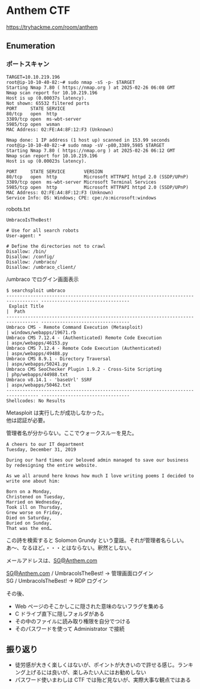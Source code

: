 # Anthem CTF

https://tryhackme.com/room/anthem

## Enumeration

### ポートスキャン

```shell
TARGET=10.10.219.196
root@ip-10-10-40-82:~# sudo nmap -sS -p- $TARGET
Starting Nmap 7.80 ( https://nmap.org ) at 2025-02-26 06:08 GMT
Nmap scan report for 10.10.219.196
Host is up (0.00037s latency).
Not shown: 65532 filtered ports
PORT     STATE SERVICE
80/tcp   open  http
3389/tcp open  ms-wbt-server
5985/tcp open  wsman
MAC Address: 02:FE:A4:8F:12:F3 (Unknown)

Nmap done: 1 IP address (1 host up) scanned in 153.99 seconds
root@ip-10-10-40-82:~# sudo nmap -sV -p80,3389,5985 $TARGET
Starting Nmap 7.80 ( https://nmap.org ) at 2025-02-26 06:12 GMT
Nmap scan report for 10.10.219.196
Host is up (0.00023s latency).

PORT     STATE SERVICE       VERSION
80/tcp   open  http          Microsoft HTTPAPI httpd 2.0 (SSDP/UPnP)
3389/tcp open  ms-wbt-server Microsoft Terminal Services
5985/tcp open  http          Microsoft HTTPAPI httpd 2.0 (SSDP/UPnP)
MAC Address: 02:FE:A4:8F:12:F3 (Unknown)
Service Info: OS: Windows; CPE: cpe:/o:microsoft:windows
```

robots.txt

```shell
UmbracoIsTheBest!

# Use for all search robots
User-agent: *

# Define the directories not to crawl
Disallow: /bin/
Disallow: /config/
Disallow: /umbraco/
Disallow: /umbraco_client/
```

/umbraco でログイン画面表示

```shell
$ searchsploit umbraco
---------------------------------------------------------------------------------- ---------------------------------
 Exploit Title                                                                    |  Path
---------------------------------------------------------------------------------- ---------------------------------
Umbraco CMS - Remote Command Execution (Metasploit)                               | windows/webapps/19671.rb
Umbraco CMS 7.12.4 - (Authenticated) Remote Code Execution                        | aspx/webapps/46153.py
Umbraco CMS 7.12.4 - Remote Code Execution (Authenticated)                        | aspx/webapps/49488.py
Umbraco CMS 8.9.1 - Directory Traversal                                           | aspx/webapps/50241.py
Umbraco CMS SeoChecker Plugin 1.9.2 - Cross-Site Scripting                        | php/webapps/44988.txt
Umbraco v8.14.1 - 'baseUrl' SSRF                                                  | aspx/webapps/50462.txt
---------------------------------------------------------------------------------- ---------------------------------
Shellcodes: No Results
```

Metasploit は実行したが成功しなかった。  
他は認証が必要。

管理者名が分からない。ここでウォークスルーを見た。

```text
A cheers to our IT department
Tuesday, December 31, 2019

During our hard times our beloved admin managed to save our business by redesigning the entire website.

As we all around here knows how much I love writing poems I decided to write one about him:

Born on a Monday,
Christened on Tuesday,
Married on Wednesday,
Took ill on Thursday,
Grew worse on Friday,
Died on Saturday,
Buried on Sunday.
That was the end…
```

この詩を検索すると Solomon Grundy という童謡。それが管理者名らしい。  
あ～、なるほど。・・・とはならない。釈然としない。

メールアドレスは、SG@Anthem.com

SG@Anthem.com / UmbracoIsTheBest! -> 管理画面ログイン  
SG / UmbracoIsTheBest! -> RDP ログイン

その後、

- Web ページのそこかしこに隠された意味のないフラグを集める
- C ドライブ直下に隠しフォルダがある
- その中のファイルに読み取り権限を自分でつける
- そのパスワードを使って Administrator で接続

## 振り返り

- 徒労感が大きく楽しくはないが、ポイントが大きいので許せる感じ。ランキング上げるには良いが、楽しみたい人にはお勧めしない
- パスワード使いまわしは CTF では殆ど見ないが、実際大事な観点ではある
